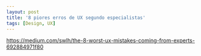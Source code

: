```yaml
---
layout: post
title: '8 piores erros de UX segundo especialistas'
tags: [Design, UX]
---
```


<https://medium.com/swlh/the-8-worst-ux-mistakes-coming-from-experts-692884971f80>
